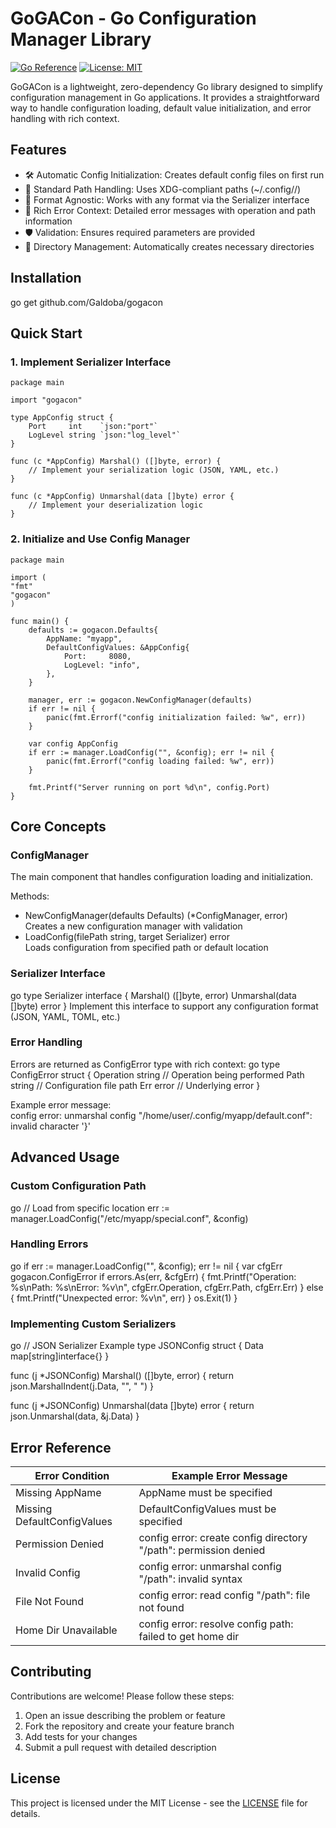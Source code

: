 # GoGACon - Go Configuration Manager Library

[![Go Reference](https://pkg.go.dev/badge/github.com/Galdoba/gogacon.svg)](https://pkg.go.dev/github.com/Galdoba/gogacon)
[![License: MIT](https://img.shields.io/badge/License-MIT-yellow.svg)](https://opensource.org/licenses/MIT)

GoGACon is a lightweight, zero-dependency Go library designed to simplify configuration management in Go applications. It provides a straightforward way to handle configuration loading, default value initialization, and error handling with rich context.

## Features

- 🛠 Automatic Config Initialization: Creates default config files on first run
- 📁 Standard Path Handling: Uses XDG-compliant paths (~/.config/<appname>/)
- 🧩 Format Agnostic: Works with any format via the Serializer interface
- 🚨 Rich Error Context: Detailed error messages with operation and path information
- 🛡 Validation: Ensures required parameters are provided
- 📂 Directory Management: Automatically creates necessary directories

## Installation

go get github.com/Galdoba/gogacon

## Quick Start

### 1. Implement Serializer Interface

    package main

    import "gogacon"

    type AppConfig struct {
        Port     int    `json:"port"`
        LogLevel string `json:"log_level"`
    }

    func (c *AppConfig) Marshal() ([]byte, error) {
        // Implement your serialization logic (JSON, YAML, etc.)
    }

    func (c *AppConfig) Unmarshal(data []byte) error {
        // Implement your deserialization logic
    }

### 2. Initialize and Use Config Manager

    package main

    import (
    "fmt"
    "gogacon"
    )

    func main() {
        defaults := gogacon.Defaults{
            AppName: "myapp",
            DefaultConfigValues: &AppConfig{
                Port:     8080,
                LogLevel: "info",
            },
        }

        manager, err := gogacon.NewConfigManager(defaults)
        if err != nil {
            panic(fmt.Errorf("config initialization failed: %w", err))
        }

        var config AppConfig
        if err := manager.LoadConfig("", &config); err != nil {
            panic(fmt.Errorf("config loading failed: %w", err))
        }

        fmt.Printf("Server running on port %d\n", config.Port)
    }

## Core Concepts

### ConfigManager
The main component that handles configuration loading and initialization.

Methods:
- NewConfigManager(defaults Defaults) (*ConfigManager, error)  
  Creates a new configuration manager with validation
- LoadConfig(filePath string, target Serializer) error  
  Loads configuration from specified path or default location

### Serializer Interface
go
type Serializer interface {
    Marshal() ([]byte, error)
    Unmarshal(data []byte) error
}
Implement this interface to support any configuration format (JSON, YAML, TOML, etc.)

### Error Handling
Errors are returned as ConfigError type with rich context:
go
type ConfigError struct {
    Operation string // Operation being performed
    Path      string // Configuration file path
    Err       error  // Underlying error
}

Example error message:  
config error: unmarshal config "/home/user/.config/myapp/default.conf": invalid character '}'

## Advanced Usage

### Custom Configuration Path
go
// Load from specific location
err := manager.LoadConfig("/etc/myapp/special.conf", &config)

### Handling Errors
go
if err := manager.LoadConfig("", &config); err != nil {
    var cfgErr gogacon.ConfigError
    if errors.As(err, &cfgErr) {
        fmt.Printf("Operation: %s\nPath: %s\nError: %v\n", 
            cfgErr.Operation, cfgErr.Path, cfgErr.Err)
    } else {
        fmt.Printf("Unexpected error: %v\n", err)
    }
    os.Exit(1)
}

### Implementing Custom Serializers
go
// JSON Serializer Example
type JSONConfig struct {
    Data map[string]interface{}
}

func (j *JSONConfig) Marshal() ([]byte, error) {
    return json.MarshalIndent(j.Data, "", "  ")
}

func (j *JSONConfig) Unmarshal(data []byte) error {
    return json.Unmarshal(data, &j.Data)
}


## Error Reference

| Error Condition | Example Error Message |
|----------------|------------------------|
| Missing AppName | AppName must be specified |
| Missing DefaultConfigValues | DefaultConfigValues must be specified |
| Permission Denied | config error: create config directory "/path": permission denied |
| Invalid Config | config error: unmarshal config "/path": invalid syntax |
| File Not Found | config error: read config "/path": file not found |
| Home Dir Unavailable | config error: resolve config path: failed to get home dir |

## Contributing

Contributions are welcome! Please follow these steps:
1. Open an issue describing the problem or feature
2. Fork the repository and create your feature branch
3. Add tests for your changes
4. Submit a pull request with detailed description

## License

This project is licensed under the MIT License - see the [LICENSE](LICENSE) file for details.